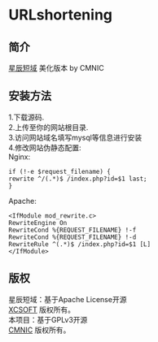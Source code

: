 # URLshortening
## 简介
[星辰短域](https://github.com/soxft/UrlShorting) 美化版本 by CMNIC
## 安装方法
1.下载源码.<br/>
2.上传至你的网站根目录.<br/>
3.访问网站域名填写mysql等信息进行安装<br/>
4.修改网站伪静态配置:<br/>
Nginx:  
```
if (!-e $request_filename) {
rewrite ^/(.*)$ /index.php?id=$1 last;
}
```
Apache:
```
<IfModule mod_rewrite.c>
RewriteEngine On
RewriteCond %{REQUEST_FILENAME} !-f
RewriteCond %{REQUEST_FILENAME} !-d
RewriteRule ^(.*)$ /index.php?id=$1 [L]
</IfModule>
```

## 版权
星辰短域：基于Apache License开源<br/>
[XCSOFT](https://xsot.cn/) 版权所有。<br/>
本项目：基于GPLv3开源<br/>
[CMNIC](https://github.com/cmnic) 版权所有。
